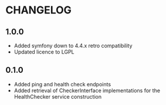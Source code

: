 CHANGELOG
=========

1.0.0
-----
* Added symfony down to 4.4.x retro compatibility
* Updated licence to LGPL

0.1.0
-----

* Added ping and health check endpoints
* Added retrieval of CheckerInterface implementations for the HealthChecker service construction
